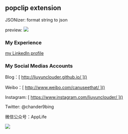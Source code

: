 ## popclip extension

JSONizer: format string to json

preview:
![][image-1]


### My Experience

[my LinkedIn profile][1]

### My Social Medias Accounts
Blog：[ http://liuyunclouder.github.io/ ]()

Weibo：[ http://www.weibo.com/canuseethat/ ]()

Instagram: [ https://www.instagram.com/liuyunclouder/ ]()

Twitter: @chander9bing

微信公众号：AppLife

![][image-2]

[1]:	https://www.linkedin.com/profile/preview?locale=en_US&trk=prof-0-sb-preview-primary-button


[image-1]:	http://d.pr/i/hLal+
[image-2]:	http://d.pr/i/1hMtI+